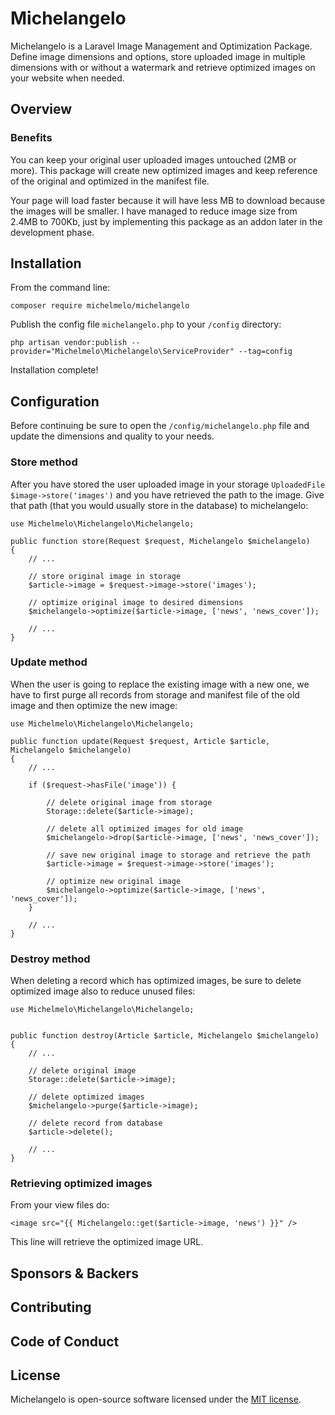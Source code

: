 # Michelangelo

Michelangelo is a Laravel Image Management and Optimization Package. Define image dimensions and options, store uploaded image in multiple dimensions with or without a watermark and retrieve optimized images on your website when needed.

## Overview


### Benefits

You can keep your original user uploaded images untouched (2MB or more). This package will create new optimized images and keep reference of the original and optimized in the manifest file.

Your page will load faster because it will have less MB to download because the images will be smaller. I have managed to reduce image size from 2.4MB to 700Kb, just by implementing this package as an addon later in the development phase.



## Installation

From the command line:

```
composer require michelmelo/michelangelo
```

Publish the config file `michelangelo.php` to your `/config` directory:

```
php artisan vendor:publish --provider="Michelmelo\Michelangelo\ServiceProvider" --tag=config
```

Installation complete!

## Configuration

Before continuing be sure to open the `/config/michelangelo.php` file and update the dimensions and quality to your needs.



### Store method

After you have stored the user uploaded image in your storage `UploadedFile $image->store('images')` and you have retrieved the path to the image. Give that path (that you would usually store in the database) to michelangelo:

```
use Michelmelo\Michelangelo\Michelangelo;

public function store(Request $request, Michelangelo $michelangelo)
{
    // ...

    // store original image in storage
    $article->image = $request->image->store('images');

    // optimize original image to desired dimensions
    $michelangelo->optimize($article->image, ['news', 'news_cover']);

    // ...
}
```


### Update method

When the user is going to replace the existing image with a new one, we have to first purge all records from storage and manifest file of the old image and then optimize the new image:

```
use Michelmelo\Michelangelo\Michelangelo;

public function update(Request $request, Article $article, Michelangelo $michelangelo)
{
    // ...

    if ($request->hasFile('image')) {

        // delete original image from storage
        Storage::delete($article->image);

        // delete all optimized images for old image
        $michelangelo->drop($article->image, ['news', 'news_cover']);

        // save new original image to storage and retrieve the path
        $article->image = $request->image->store('images');

        // optimize new original image
        $michelangelo->optimize($article->image, ['news', 'news_cover']);
    }

    // ...
}
```



### Destroy method

When deleting a record which has optimized images, be sure to delete optimized image also to reduce unused files:

```
use Michelmelo\Michelangelo\Michelangelo;


public function destroy(Article $article, Michelangelo $michelangelo)
{
    // ...

    // delete original image
    Storage::delete($article->image);

    // delete optimized images
    $michelangelo->purge($article->image);

    // delete record from database
    $article->delete();

    // ...
}
```


### Retrieving optimized images

From your view files do:

```
<image src="{{ Michelangelo::get($article->image, 'news') }}" />
```
This line will retrieve the optimized image URL.



## Sponsors & Backers


## Contributing


## Code of Conduct


## License

Michelangelo is open-source software licensed under the [MIT license](https://opensource.org/licenses/MIT).
